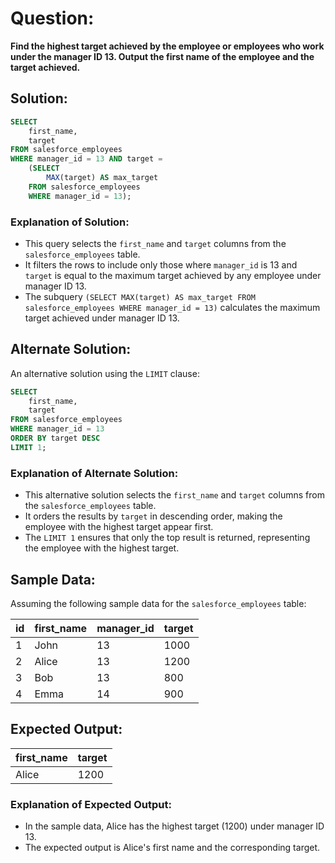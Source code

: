 # Question:

**Find the highest target achieved by the employee or employees who work under the manager ID 13. Output the first name of the employee and the target achieved.**

## Solution:

```sql
SELECT
    first_name,
    target
FROM salesforce_employees
WHERE manager_id = 13 AND target =
    (SELECT
        MAX(target) AS max_target
    FROM salesforce_employees
    WHERE manager_id = 13);
```

### Explanation of Solution:

- This query selects the `first_name` and `target` columns from the `salesforce_employees` table.
- It filters the rows to include only those where `manager_id` is 13 and `target` is equal to the maximum target achieved by any employee under manager ID 13.
- The subquery `(SELECT MAX(target) AS max_target FROM salesforce_employees WHERE manager_id = 13)` calculates the maximum target achieved under manager ID 13.

## Alternate Solution:

An alternative solution using the `LIMIT` clause:

```sql
SELECT
    first_name,
    target
FROM salesforce_employees
WHERE manager_id = 13
ORDER BY target DESC
LIMIT 1;
```

### Explanation of Alternate Solution:

- This alternative solution selects the `first_name` and `target` columns from the `salesforce_employees` table.
- It orders the results by `target` in descending order, making the employee with the highest target appear first.
- The `LIMIT 1` ensures that only the top result is returned, representing the employee with the highest target.

## Sample Data:

Assuming the following sample data for the `salesforce_employees` table:

| id | first_name | manager_id | target |
|----|------------|------------|--------|
| 1  | John       | 13         | 1000   |
| 2  | Alice      | 13         | 1200   |
| 3  | Bob        | 13         | 800    |
| 4  | Emma       | 14         | 900    |

## Expected Output:

| first_name | target |
|------------|--------|
| Alice      | 1200   |

### Explanation of Expected Output:

- In the sample data, Alice has the highest target (1200) under manager ID 13.
- The expected output is Alice's first name and the corresponding target.